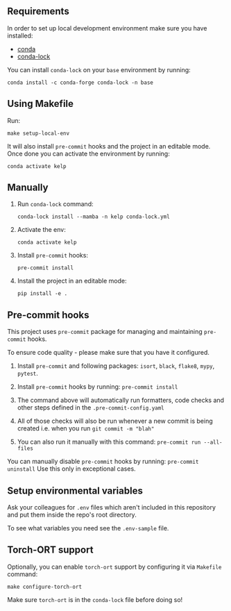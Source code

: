 ## Requirements

In order to set up local development environment make sure you have installed:

* [conda](https://docs.conda.io/en/latest/miniconda.html)
* [conda-lock](https://github.com/conda/conda-lock)

You can install `conda-lock` on your `base` environment by running:

```shell
conda install -c conda-forge conda-lock -n base
```

## Using Makefile

Run:

```shell
make setup-local-env
```

It will also install `pre-commit` hooks and the project in an editable mode.
Once done you can activate the environment by running:

```shell
conda activate kelp
```

## Manually

1. Run `conda-lock` command:
    ```shell
    conda-lock install --mamba -n kelp conda-lock.yml
    ```

2. Activate the env:
    ```shell
    conda activate kelp
    ```

3. Install `pre-commit` hooks:
    ```shell
    pre-commit install
    ```

4. Install the project in an editable mode:
    ```shell
    pip install -e .
    ```

## Pre-commit hooks
This project uses `pre-commit` package for managing and maintaining `pre-commit` hooks.

To ensure code quality - please make sure that you have it configured.

1. Install `pre-commit` and following packages: `isort`, `black`, `flake8`, `mypy`, `pytest`.

2. Install `pre-commit` hooks by running: `pre-commit install`

3. The command above will automatically run formatters, code checks and other steps defined in the `.pre-commit-config.yaml`

4. All of those checks will also be run whenever a new commit is being created i.e. when you run `git commit -m "blah"`

5. You can also run it manually with this command: `pre-commit run --all-files`

You can manually disable `pre-commit` hooks by running: `pre-commit uninstall` Use this only in exceptional cases.

## Setup environmental variables

Ask your colleagues for `.env` files which aren't included in this repository and put them inside the repo's root directory.

To see what variables you need see the `.env-sample` file.


## Torch-ORT support

Optionally, you can enable `torch-ort` support by configuring it via `Makefile` command:

```shell
make configure-torch-ort
```

Make sure `torch-ort` is in the `conda-lock` file before doing so!
